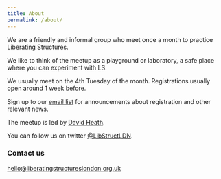 ```yaml
---
title: About
permalink: /about/
---
```


We are a friendly and informal group who meet once a month to practice Liberating Structures.

We like to think of the meetup as a playground or laboratory, a safe place
where you can experiment with LS.

We usually meet on the 4th Tuesday of the month. Registrations usually open around 1 week before.

Sign up to our [email list](https://bit.ly/lsldnemail) for announcements about registration and other relevant news.

The meetup is led by [David Heath](https://twitter.com/dgheath21).

You can follow us on twitter [@LibStructLDN](https://twitter.com/LibStructLDN).

### Contact us

[hello@liberatingstructureslondon.org.uk](mailto:hello@liberatingstructureslondon.org.uk)
